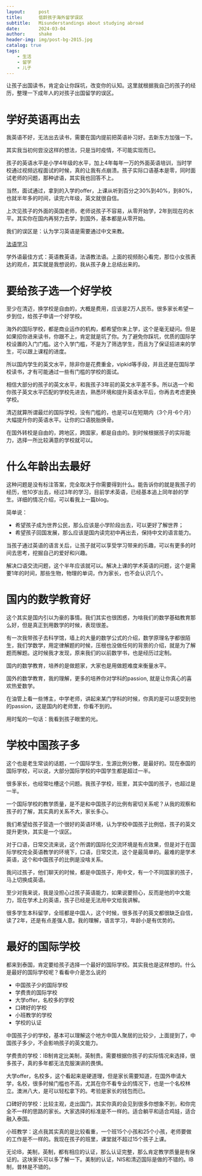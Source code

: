 ```yaml
---
layout:     post
title:      低龄孩子海外留学误区
subtitle:   Misunderstandings about studying abroad 
date:       2024-03-04
author:     shake
header-img: img/post-bg-2015.jpg
catalog: true
tags:
    - 生活
    - 留学
    - 儿子
---
```


让孩子出国读书，肯定会让你踩坑，改变你的认知。这里就根据我自己的孩子的经历，整理一下成年人的对孩子出国留学的误区。

# 学好英语再出去

我英语不好，无法出去读书，需要在国内提前把英语补习好。去新东方加强一下。

其实我当初何尝没这样的想法，只是当时疫情，不可能实现而已。

孩子的英语水平是小学4年级的水平，加上4年每年一万的外面英语培训，当时学校通过视频远程面试的时候，真的让我有点崩溃。孩子实际口语基本是零，同时面试老师的问题，那种谚语，其实我也回答不上。

当然，面试通过，拿到的入学的offer，上课从听到百分之30%到40%，到80%，也就半年多的时间，读完六年级，英文就很自信。

上次见孩子的外面的英国老师，老师说孩子不容易，从零开始学，2年到现在的水平。其实你在国内再努力去学，到国外，基本都是从零开始。

我们的误区是：认为学习英语是需要通过中文来教。

[法语学习](https://www.youtube.com/watch?v=B18MD3lMA1E&ab_channel=%E8%92%99%E7%89%B9%E5%88%A9%E5%B0%94%E5%B0%8F%E6%9C%B1C%27estyan)

学外语最佳方式：英语教英语，法语教法语。上面的视频耐心看完，那位小女孩表达的观点，其实就是我想说的，我从孩子身上总结出来的。


# 要给孩子选一个好学校

至少在清迈，换学校是自由的，大概是费用，应该是2万人民币。很多家长希望一步到位，给孩子申请一个好学校。

海外的国际学校，都是商业运作的机构，都希望你来上学，这个是毫无疑问。但是如果招你进来读书，你跟不上，肯定就是坑了你。为了避免你踩坑，优质的国际学校设置的入门门槛。这个入学门槛，不是为了筛选学生，而且为了保证招进来的学生，可以跟上课程的进度。

所以国内学生的英文水平，除非你是花费重金，vipkid等手段，并且还是在国际学校读书，才有可能通过一些有门槛的学校的面试。

相信大部分的孩子的英文水平，和我孩子3年前的英文水平差不多。所以选一个和你孩子英文水平匹配的学校先进去，熟悉环境和提升英语水平后，你再去考虑更换学校。

清迈就算所谓最烂的国际学校，没有门槛的，也是可以在短期内（3个月-6个月）大幅提升你的英语水平。让你的口语脱胎换骨。

在国外转校是自由的，跨地区，跨国家，都是自由的。到时候根据孩子的实际能力，选择一所比较满意的学校就可以。

# 什么年龄出去最好

这种问题是没有标注答案，完全取决于你需要得到什么。能告诉你的就是我孩子的经历，他10岁出去，经过3年的学习，目前学术英语，已经基本追上同年龄的学生。详细的情况介绍，可以看我上一篇blog。

简单说：

* 希望孩子成为世界公民，那么应该是小学阶段出去，可以更好了解世界；
* 希望孩子回国发展，那么应该是国内读完初中再出去，保持中文的语言能力。

当孩子通过英语的语言关后，让孩子就可以享受学习带来的乐趣，可以有更多的时间去思考，挖掘自己的爱好和兴趣。

解决口语交流问题，这个半年应该就可以。解决上课的学术英语的问题，这个是需要1年的时间，那些生物，物理的单词，作为家长，也不会认识几个。

# 国内的数学教育好

这个其实是国内引以为豪的事情。我们其实也很困惑，为啥我们的数学基础教育那么好，但是真正到用数学的时候，表现很差。

有一次我带孩子去科学馆，墙上的大量的数学公式的介绍，数学原理名字都很陌生，我们学数学，用定律解题的时候，压根也没做任何的背景的介绍，就是为了解题而解题。这时候我才发现，原来我们的以前数学书，也是经历过定制。

国内的数学教育，培养的是做题家，大家也是用做题难度来衡量水平。

国外的数学教育，我的理解，更多的培养你对学科的passion, 就是让你真心的喜欢热爱数学。

在油管上看一些博主，中学老师，讲起来某门学科的时候，你真的是可以感受到他的passion，这是国内的老师里，你看不到的。

用时髦的一句话：我看到孩子眼里的光。

# 学校中国孩子多

这个也是老生常谈的话题，一个国际学生，生源比例分散，是最好的。现在泰国的国际学校，可以说，大部分国际学校的中国学生都是超过一半。

很多家长，也经常吐槽这个问题。我孩子学校，班里，其实中国的孩子，也超过是一半。

一个国际学校的教学质量，是不是和中国孩子的比例有密切关系呢？从我的观察和孩子的了解，其实真的关系不大，家长多心。

我们希望给孩子营造一个很好的英语环境，认为学校中国孩子比例低，孩子的英文提升更快，其实是一个误区。

对于口语，日常交流来说，这个所谓的国际化交流环境是有点效果，但是对于在国际学校完全英语教学的环境下，口语，日常交流，这个是最简单的。最难的是学术英语，这个和中国孩子的比例是没啥关系。

我问过孩子，他们聊天的时候，都是中国孩子，用中文，有一个不同国家的孩子，马上切换成英语。

至少对我来说，我是没担心过孩子英语能力，如果说要担心，反而是他的中文能力，现在学术上的英语，孩子已经是无法用中文给我讲解。

很多学生本科留学，全班都是中国人，这个时候，很多孩子的英文都很缺乏自信，读了2年，还是有点差强人意。我的理解，语言学习，年龄小是有优势的。

# 最好的国际学校

都来到泰国，肯定要给孩子选择一个最好的国际学校。其实我也是这样想的。什么是最好的国际学校呢？看看中介是怎么说的

* 中国孩子少的国际学校
* 学费贵的国际学校
* 大学offer，名校多的学校
* 口碑好的学校
* 小班教学的学校
* 学校的认证

中国孩子少的学校，基本可以理解这个地方中国人聚居的比较少，上面提到了，中国孩子多少，不会影响孩子的英文能力。

学费贵的学校：IB制肯定比美制，英制贵。需要根据你孩子的实际情况来选择，很多孩子，真的多年都无法克服演讲的畏惧。

大学offer，名校多，这个看起来是硬道理，但是家长需要知道，在国外申请大学，名校，很多时候门槛也不高，尤其在你不看专业的情况下，也是一个名校林立。澳洲八大，是可以轻松拿下的。考验是家长的钱包而已。

口碑好的学校：比较主观，走出国门，其实你真的会见到很多你想象不到，和你完全不一样的思路的家长。大家选择的标准是不一样的。适合躺平和适合鸡娃，适合融入泰国。

小班教学：这点我其实真的是比较看重，一个班15个小孩和25个小孩，老师要做的工作是不一样的。我现在孩子的班里，课堂就不超过15个孩子上课。

无论IB，美制，英制，都有相应的认证，那么认证完整，那么肯定教学质量是有保证的。这块家长可以多了解一下。美制的认证，NIS和清迈国际是做的不错的。IB制，普林是不错的。










